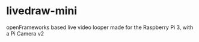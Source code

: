 # livedraw-mini
openFrameworks based live video looper made for the Raspberry Pi 3, with a Pi Camera v2
